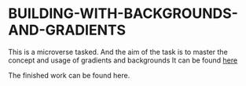 # BUILDING-WITH-BACKGROUNDS-AND-GRADIENTS

This is a microverse tasked.
And the aim of the task is to master the concept and usage of gradients and backgrounds
It can be found <a href="https://www.theodinproject.com/courses/html5-and-css3/lessons/building-with-backgrounds-and-gradients">here</a>

The finished work can be found here.
